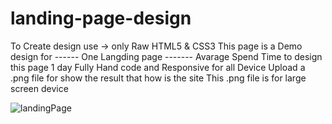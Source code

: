 # landing-page-design #
To Create design use -> only Raw HTML5 & CSS3 
This page is a Demo design for ------ One Langding page -------
Avarage Spend Time to design this page 1 day
Fully Hand code and Responsive for all Device
Upload a .png file for show the result that how is the site
This .png file is for large screen device

![landingPage](https://user-images.githubusercontent.com/74132987/214922752-0036115b-2ce5-4004-919b-9306f4ffe118.png)
